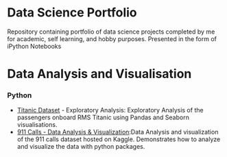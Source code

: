 # Data Science Portfolio
 Repository containing portfolio of data science projects completed by me for academic, self learning, and hobby purposes. Presented in the form of iPython Notebooks

# Data Analysis and Visualisation
### Python
* [Titanic Dataset]() - Exploratory Analysis: Exploratory Analysis of the passengers onboard RMS Titanic using Pandas and Seaborn visualisations.
* [911 Calls - Data Analysis & Visualization](https://github.com/suryagokul/Data-Science-Portfolio/tree/master/Data%20Analysis%20and%20Visualization):Data Analysis and visualization of the 911 calls dataset hosted on Kaggle. Demonstrates how to analyze and visualize the data with python packages.
